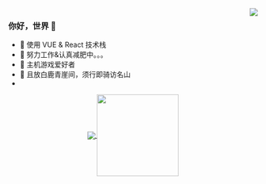 <img align="right" src="https://github-readme-stats.vercel.app/api?username=kajiecy&show_icons=true&icon_color=CE1D2D&text_color=718096&bg_color=ffffff&hide_title=true" />

### 你好，世界 👋

- :orange_book: 使用 VUE & React 技术栈
- :hammer: 努力工作&认真减肥中。。。
- :ram: 主机游戏爱好者
- :meat_on_bone: 且放白鹿青崖间，须行即骑访名山
- 
<p align="center">
  <a href="https://github.com/anuraghazra/github-readme-stats">
    <img
      align="center"
      src="https://github-readme-stats.vercel.app/api/top-langs/?username=kajiecy&layout=compact&theme=dracula"
    />
  </a>
  <a href="https://github.com/anuraghazra/github-readme-stats">
    <img
      align="center"
      height="165"
      src="https://github-readme-stats.vercel.app/api?username=kajiecy&count_private=true&show_icons=true&theme=dracula&custom_title=Github%20Status&hide=issues"
    />
  </a>
</p>
